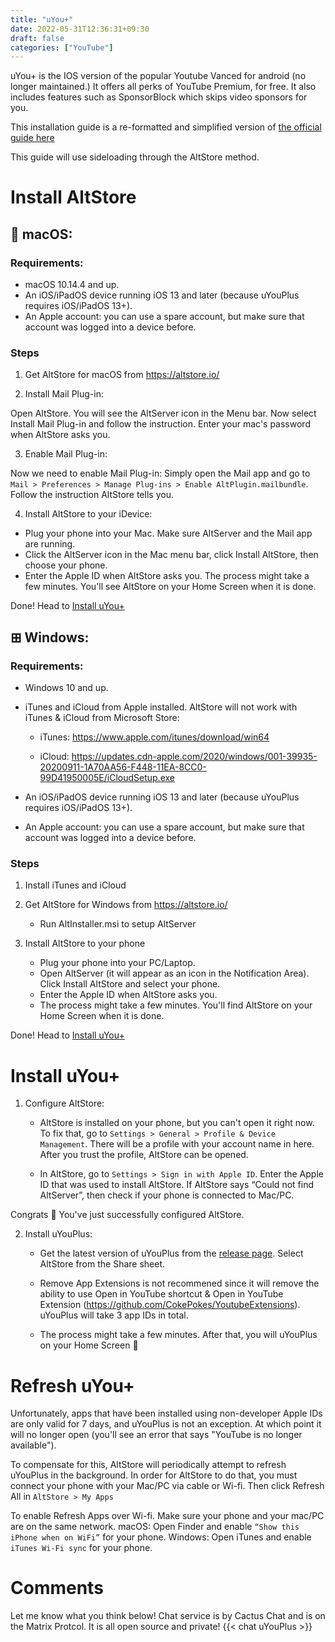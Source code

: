 ```yaml
---
title: "uYou+"
date: 2022-05-31T12:36:31+09:30
draft: false
categories: ["YouTube"]
---
```


uYou+ is the IOS version of the popular Youtube Vanced for android (no longer maintained.) It offers all perks of YouTube Premium, for free. It also includes features such as SponsorBlock which skips video sponsors for you.

This installation guide is a re-formatted and simplified version of [the official guide here](https://github.com/qnblackcat/uYouPlus/wiki/Installation)

This guide will use sideloading through the AltStore method.

# Install AltStore

##  macOS:

### Requirements:

- macOS 10.14.4 and up.
- An iOS/iPadOS device running iOS 13 and later (because uYouPlus requires iOS/iPadOS 13+).
- An Apple account: you can use a spare account, but make sure that account was logged into a device before. 

### Steps
1. Get AltStore for macOS from https://altstore.io/

2. Install Mail Plug-in:

Open AltStore. You will see the AltServer icon in the Menu bar. Now select Install Mail Plug-in and follow the instruction. Enter your mac's password when AltStore asks you. 

3. Enable Mail Plug-in:

Now we need to enable Mail Plug-in: Simply open the Mail app and go to ```Mail > Preferences > Manage Plug-ins > Enable AltPlugin.mailbundle```. Follow the instruction AltStore tells you.

4. Install AltStore to your iDevice:

- Plug your phone into your Mac. Make sure AltServer and the Mail app are running.
- Click the AltServer icon in the Mac menu bar, click Install AltStore, then choose your phone.
- Enter the Apple ID when AltStore asks you.
The process might take a few minutes. You'll see AltStore on your Home Screen when it is done.

Done! Head to [Install uYou+](http://leafguides.xyz/posts/uyou+/#install-uyou)

## ⊞ Windows:

### Requirements:

- Windows 10 and up.
- iTunes and iCloud from Apple installed. AltStore will not work with iTunes & iCloud from Microsoft Store:

    - iTunes: https://www.apple.com/itunes/download/win64

    - iCloud: https://updates.cdn-apple.com/2020/windows/001-39935-20200911-1A70AA56-F448-11EA-8CC0-99D41950005E/iCloudSetup.exe

- An iOS/iPadOS device running iOS 13 and later (because uYouPlus requires iOS/iPadOS 13+).
- An Apple account: you can use a spare account, but make sure that account was logged into a device before.

### Steps
1. Install iTunes and iCloud
2. Get AltStore for Windows from https://altstore.io/
    - Run AltInstaller.msi to setup AltServer

3. Install AltStore to your phone
    - Plug your phone into your PC/Laptop.
    - Open AltServer (it will appear as an icon in the Notification Area). Click Install AltStore and select your phone.
    - Enter the Apple ID when AltStore asks you.
    - The process might take a few minutes. You'll find AltStore on your Home Screen when it is done.

Done! Head to [Install uYou+](http://leafguides.xyz/posts/uyou+/#install-uyou)

# Install uYou+
1. Configure AltStore:
    -  AltStore is installed on your phone, but you can't open it right now. To fix that, go to ```Settings > General > Profile & Device Management```. There will be a profile with your account name in here. After you trust the profile, AltStore can be opened.

    - In AltStore, go to ```Settings > Sign in with Apple ID```. Enter the Apple ID that was used to install AltStore. If AltStore says “Could not find AltServer”, then check if your phone is connected to Mac/PC.


Congrats 🎉 You've just successfully configured AltStore.

2. Install uYouPlus:
    - Get the latest version of uYouPlus from the [release page](https://github.com/qnblackcat/uYouPlus/releases/latest). Select AltStore from the Share sheet.

    - Remove App Extensions is not recommened since it will remove the ability to use Open in YouTube shortcut & Open in YouTube Extension (https://github.com/CokePokes/YoutubeExtensions). uYouPlus will take 3 app IDs in total.

    - The process might take a few minutes. After that, you will uYouPlus on your Home Screen 🎉

# Refresh uYou+
Unfortunately, apps that have been installed using non-developer Apple IDs are only valid for 7 days, and uYouPlus is not an exception. At which point it will no longer open (you'll see an error that says "YouTube is no longer available").

To compensate for this, AltStore will periodically attempt to refresh uYouPlus in the background. In order for AltStore to do that, you must connect your phone with your Mac/PC via cable or Wi-fi. Then click Refresh All in ```AltStore > My Apps```

To enable Refresh Apps over Wi-fi. Make sure your phone and your mac/PC are on the same network.
    macOS: Open Finder and enable ```“Show this iPhone when on WiFi”``` for your phone.
    Windows: Open iTunes and enable ```iTunes Wi-Fi sync``` for your phone.

# Comments
Let me know what you think below! Chat service is by Cactus Chat and is on the Matrix Protcol. It is all open source and private!
{{< chat uYouPlus >}}






